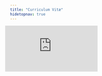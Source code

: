 ```yaml
---
title: "Curriculum Vitæ"
hidetopnav: true
---
```


<style type="text/css">
body > * {
    margin-left: 3rem;
}

#content {
    width: 38rem;
    padding-bottom: 4rem;
}

iframe {
    margin-left: -1rem;
}
</style>
<iframe src="https://danielroelfs.github.io/cv" onload="this.width=&#39;100%&#39;;this.height=screen.height*0.6;" frameBorder="0"></iframe>
